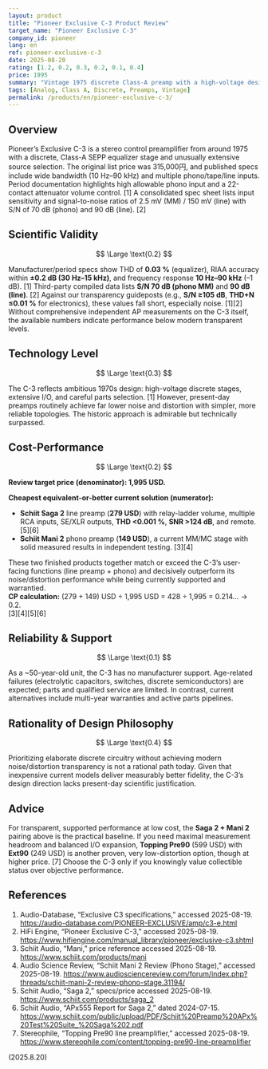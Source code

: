 ```yaml
---
layout: product
title: "Pioneer Exclusive C-3 Product Review"
target_name: "Pioneer Exclusive C-3"
company_id: pioneer
lang: en
ref: pioneer-exclusive-c-3
date: 2025-08-20
rating: [1.2, 0.2, 0.3, 0.2, 0.1, 0.4]
price: 1995
summary: "Vintage 1975 discrete Class-A preamp with a high-voltage design, now eclipsed by modern options that deliver clearly superior measured performance for a fraction of the price."
tags: [Analog, Class A, Discrete, Preamps, Vintage]
permalink: /products/en/pioneer-exclusive-c-3/
---
```

## Overview

Pioneer’s Exclusive C-3 is a stereo control preamplifier from around 1975 with a discrete, Class-A SEPP equalizer stage and unusually extensive source selection. The original list price was 315,000円, and published specs include wide bandwidth (10 Hz–90 kHz) and multiple phono/tape/line inputs. Period documentation highlights high allowable phono input and a 22-contact attenuator volume control. [1] A consolidated spec sheet lists input sensitivity and signal-to-noise ratios of 2.5 mV (MM) / 150 mV (line) with S/N of 70 dB (phono) and 90 dB (line). [2]

## Scientific Validity

$$ \Large \text{0.2} $$

Manufacturer/period specs show THD of **0.03 %** (equalizer), RIAA accuracy within **±0.2 dB (30 Hz–15 kHz)**, and frequency response **10 Hz–90 kHz** (–1 dB). [1] Third-party compiled data lists **S/N 70 dB (phono MM)** and **90 dB (line)**. [2] Against our transparency guideposts (e.g., **S/N ≥105 dB**, **THD+N ≤0.01 %** for electronics), these values fall short, especially noise. [1][2] Without comprehensive independent AP measurements on the C-3 itself, the available numbers indicate performance below modern transparent levels.

## Technology Level

$$ \Large \text{0.3} $$

The C-3 reflects ambitious 1970s design: high-voltage discrete stages, extensive I/O, and careful parts selection. [1] However, present-day preamps routinely achieve far lower noise and distortion with simpler, more reliable topologies. The historic approach is admirable but technically surpassed.

## Cost-Performance

$$ \Large \text{0.2} $$

**Review target price (denominator): 1,995 USD.**

**Cheapest equivalent-or-better current solution (numerator):**  
- **Schiit Saga 2** line preamp (**279 USD**) with relay-ladder volume, multiple RCA inputs, SE/XLR outputs, **THD <0.001 %**, **SNR >124 dB**, and remote. [5][6]  
- **Schiit Mani 2** phono preamp (**149 USD**), a current MM/MC stage with solid measured results in independent testing. [3][4]

These two finished products together match or exceed the C-3’s user-facing functions (line preamp + phono) and decisively outperform its noise/distortion performance while being currently supported and warrantied.  
**CP calculation:** (279 + 149) USD ÷ 1,995 USD = 428 ÷ 1,995 = 0.214… → 0.2.  
[3][4][5][6]

## Reliability & Support

$$ \Large \text{0.1} $$

As a ~50-year-old unit, the C-3 has no manufacturer support. Age-related failures (electrolytic capacitors, switches, discrete semiconductors) are expected; parts and qualified service are limited. In contrast, current alternatives include multi-year warranties and active parts pipelines.

## Rationality of Design Philosophy

$$ \Large \text{0.4} $$

Prioritizing elaborate discrete circuitry without achieving modern noise/distortion transparency is not a rational path today. Given that inexpensive current models deliver measurably better fidelity, the C-3’s design direction lacks present-day scientific justification.

## Advice

For transparent, supported performance at low cost, the **Saga 2 + Mani 2** pairing above is the practical baseline. If you need maximal measurement headroom and balanced I/O expansion, **Topping Pre90** (599 USD) with **Ext90** (249 USD) is another proven, very low-distortion option, though at higher price. [7] Choose the C-3 only if you knowingly value collectible status over objective performance.

## References

1. Audio-Database, “Exclusive C3 specifications,” accessed 2025-08-19. https://audio-database.com/PIONEER-EXCLUSIVE/amp/c3-e.html  
2. HiFi Engine, “Pioneer Exclusive C-3,” accessed 2025-08-19. https://www.hifiengine.com/manual_library/pioneer/exclusive-c3.shtml  
3. Schiit Audio, “Mani,” price reference accessed 2025-08-19. https://www.schiit.com/products/mani  
4. Audio Science Review, “Schiit Mani 2 Review (Phono Stage),” accessed 2025-08-19. https://www.audiosciencereview.com/forum/index.php?threads/schiit-mani-2-review-phono-stage.31194/  
5. Schiit Audio, “Saga 2,” specs/price accessed 2025-08-19. https://www.schiit.com/products/saga_2  
6. Schiit Audio, “APx555 Report for Saga 2,” dated 2024-07-15. https://www.schiit.com/public/upload/PDF/Schiit%20Preamp%20APx%20Test%20Suite_%20Saga%202.pdf  
7. Stereophile, “Topping Pre90 line preamplifier,” accessed 2025-08-19. https://www.stereophile.com/content/topping-pre90-line-preamplifier  

(2025.8.20)

